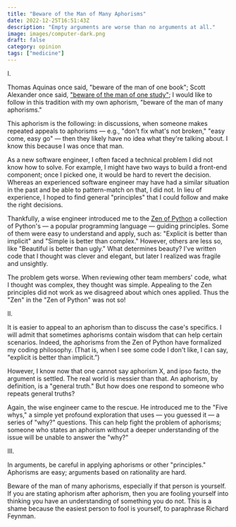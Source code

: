 ```yaml
---
title: "Beware of the Man of Many Aphorisms"
date: 2022-12-25T16:51:43Z
description: "Empty arguments are worse than no arguments at all."
image: images/computer-dark.png
draft: false
category: opinion
tags: ["medicine"]
---
```


I.

Thomas Aquinas once said, "beware of the man of one book"; Scott Alexander once said, ["beware of the man of one study"](https://slatestarcodex.com/2014/12/12/beware-the-man-of-one-study/); I would like to follow in this tradition with my own aphorism, "beware of the man of many aphorisms."

This aphorism is the following: in discussions, when someone makes repeated appeals to aphorisms — e.g., "don't fix what's not broken," "easy come, easy go" — then they likely have no idea what they're talking about. I know this because I was once that man.

As a new software engineer, I often faced a technical problem I did not know how to solve. For example, I might have two ways to build a front-end component; once I picked one, it would be hard to revert the decision. Whereas an experienced software engineer may have had a similar situation in the past and be able to pattern-match on that, I did not. In lieu of experience, I hoped to find general "principles" that I could follow and make the right decisions.

Thankfully, a wise engineer introduced me to the [Zen of Python](https://peps.python.org/pep-0020/) a collection of Python's — a popular programming language — guiding principles. Some of them were easy to understand and apply, such as: "Explicit is better than implicit" and "Simple is better than complex." However, others are less so, like "Beautiful is better than ugly." What determines beauty? I've written code that I thought was clever and elegant, but later I realized was fragile and unsightly.

The problem gets worse. When reviewing other team members' code, what I thought was complex, they thought was simple. Appealing to the Zen principles did not work as we disagreed about which ones applied. Thus the "Zen" in the "Zen of Python" was not so! 

II. 

It is easier to appeal to an aphorism than to discuss the case's specifics. I will admit that sometimes aphorisms contain wisdom that can help certain scenarios. Indeed, the aphorisms from the Zen of Python have formalized my coding philosophy. (That is, when I see some code I don't like, I can say, "explicit is better than implicit.”)
  
However, I know now that one cannot say aphorism X, and ipso facto, the argument is settled. The real world is messier than that. An aphorism, by definition, is a "general truth." But how does one respond to someone who repeats general truths?

Again, the wise engineer came to the rescue. He introduced me to the "Five whys," a simple yet profound exploration that uses — you guessed it — a series of "why?" questions. This can help fight the problem of aphorisms; someone who states an aphorism without a deeper understanding of the issue will be unable to answer the "why?"

III.

In arguments, be careful in applying aphorisms or other "principles." Aphorisms are easy; arguments based on rationality are hard.  

Beware of the man of many aphorisms, especially if that person is yourself. If you are stating aphorism after aphorism, then you are fooling yourself into thinking you have an understanding of something you do not. This is a shame because the easiest person to fool is yourself, to paraphrase Richard Feynman. 




